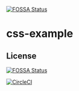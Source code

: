 [![FOSSA Status](https://app.fossa.io/api/projects/git%2Bgithub.com%2Fhryen%2Fcss-example.svg?type=shield)](https://app.fossa.io/projects/git%2Bgithub.com%2Fhryen%2Fcss-example?ref=badge_shield)

# css-example

## License
[![FOSSA Status](https://app.fossa.io/api/projects/git%2Bgithub.com%2Fhryen%2Fcss-example.svg?type=large)](https://app.fossa.io/projects/git%2Bgithub.com%2Fhryen%2Fcss-example?ref=badge_large)


[![CircleCI](https://circleci.com/gh/hryen/blog/tree/no-redis.svg?style=svg)](https://circleci.com/gh/hryen/blog/tree/no-redis)
